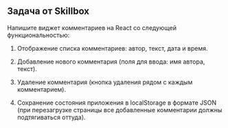 ## Задача от Skillbox

Напишите виджет комментариев на React со следующей функциональностью:

1. Отображение списка комментариев: автор, текст, дата и время.

2. Добавление нового комментария (поля для ввода: имя автора, текст).

3. Удаление комментария (кнопка удаления рядом с каждым комментарием).

4. Сохранение состояния приложения в localStorage в формате JSON (при перезагрузке страницы все добавленные комментарии должны подтягиваться оттуда).

